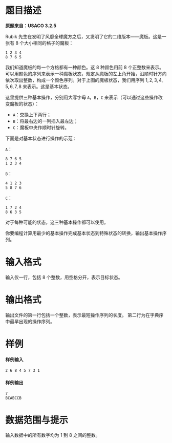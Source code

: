
# 题目描述

**原题来自：USACO 3.2.5**

Rubik 先生在发明了风靡全球魔方之后，又发明了它的二维版本——魔板。这是一张有 $8$ 个大小相同的格子的魔板：
```plain
1 2 3 4
8 7 6 5
```
我们知道魔板的每一个方格都有一种颜色。这 $8$ 种颜色用前 $8$ 个正整数来表示。可以用颜色的序列来表示一种魔板状态，规定从魔板的左上角开始，沿顺时针方向依次取出整数，构成一个颜色序列。对于上图的魔板状态，我们用序列 $1,2,3,4,5,6,7,8$ 来表示。这是基本状态。

这里提供三种基本操作，分别用大写字母 `A`，`B`，`C` 来表示（可以通过这些操作改变魔板的状态）：

- `A`：交换上下两行；
- `B`：将最右边的一列插入最左边；
- `C`：魔板中央作顺时针旋转。

下面是对基本状态进行操作的示范：

`A`：
```plain
8 7 6 5
1 2 3 4
```

`B`：
```plain
4 1 2 3
5 8 7 6
```

`C`：
```plain
1 7 2 4
8 6 3 5
```
 对于每种可能的状态，这三种基本操作都可以使用。

 你要编程计算用最少的基本操作完成基本状态到特殊状态的转换，输出基本操作序列。

# 输入格式

输入仅一行，包括 $8$ 个整数，用空格分开，表示目标状态。

# 输出格式

输出文件的第一行包括一个整数，表示最短操作序列的长度。 第二行为在字典序中最早出现的操作序列。

# 样例

#### 样例输入
```plain
2 6 8 4 5 7 3 1
```
#### 样例输出
```plain
7
BCABCCB
```

# 数据范围与提示

输入数据中的所有数字均为 $1$ 到 $8$ 之间的整数。

